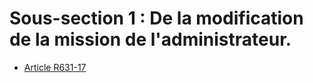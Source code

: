 # Sous-section 1 : De la modification de la mission de l'administrateur.

- [Article R631-17](article-r631-17.md)
